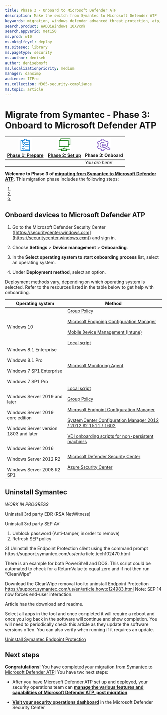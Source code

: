 ```yaml
---
title: Phase 3 - Onboard to Microsoft Defender ATP
description: Make the switch from Symantec to Microsoft Defender ATP
keywords: migration, windows defender advanced threat protection, atp, edr
search.product: eADQiWindows 10XVcnh
search.appverid: met150
ms.prod: w10
ms.mktglfcycl: deploy
ms.sitesec: library
ms.pagetype: security
ms.author: deniseb
author: denisebmsft
ms.localizationpriority: medium
manager: dansimp
audience: ITPro
ms.collection: M365-security-compliance 
ms.topic: article
---
```


# Migrate from Symantec - Phase 3: Onboard to Microsoft Defender ATP


|[![Phase 1: Prepare](images/prepare.png)](symantec-to-microsoft-defender-atp-prepare.md)<br/>[Phase 1: Prepare](symantec-to-microsoft-defender-atp-prepare.md) |[![Phase 2: Set up](images/setup.png)](symantec-to-microsoft-defender-atp-setup.md)<br/>[Phase 2: Set up](symantec-to-microsoft-defender-atp-setup.md) |![Phase 3: Onboard](images/onboard.png)<br/>Phase 3: Onboard |
|--|--|--|
|| |*You are here!* |


**Welcome to Phase 3 of [migrating from Symantec to Microsoft Defender ATP](symantec-to-microsoft-defender-atp-migration.md#the-migration-process)**. This migration phase includes the following steps:

1. 
2. 
3.  

## Onboard devices to Microsoft Defender ATP

1. Go to the Microsoft Defender Security Center ([https://securitycenter.windows.com](https://securitycenter.windows.com)) and sign in.

2. Choose **Settings** > **Device management** > **Onboarding**. 

3. In the **Select operating system to start onboarding process** list, select an operating system. 

4. Under **Deployment method**, select an option.
 
Deployment methods vary, depending on which operating system is selected. Refer to the resources listed in the table below to get help with onboarding.

|Operating system  |Method  |
|---------|---------|
|Windows 10     |[Group Policy](https://docs.microsoft.com/windows/security/threat-protection/microsoft-defender-atp/configure-endpoints-gp)<br/><br/>[Microsoft Endpoing Configuration Manager](https://docs.microsoft.com/windows/security/threat-protection/microsoft-defender-atp/configure-endpoints-sccm)<br/><br/>[Mobile Device Management (Intune)](https://docs.microsoft.com/windows/security/threat-protection/microsoft-defender-atp/configure-endpoints-mdm)<br/><br/>[Local script](https://docs.microsoft.com/windows/security/threat-protection/microsoft-defender-atp/configure-endpoints-script)         |
|Windows 8.1 Enterprise <br/><br/>Windows 8.1 Pro <br/><br/>Windows 7 SP1 Enterprise <br/><br/>Windows 7 SP1 Pro     | [Microsoft Monitoring Agent](https://docs.microsoft.com/windows/security/threat-protection/microsoft-defender-atp/onboard-downlevel#install-and-configure-microsoft-monitoring-agent-mma-to-report-sensor-data-to-microsoft-defender-atp)        |
|Windows Server 2019 and later <br/><br/>Windows Server 2019 core edition <br/><br/>Windows Server version 1803 and later |[Local script](https://docs.microsoft.com/windows/security/threat-protection/microsoft-defender-atp/configure-endpoints-script) <br/><br/>[Group Policy](https://docs.microsoft.com/windows/security/threat-protection/microsoft-defender-atp/configure-endpoints-gp) <br/><br/>[Microsoft Endpoint Configuration Manager](https://docs.microsoft.com/windows/security/threat-protection/microsoft-defender-atp/configure-endpoints-sccm) <br/><br/>[System Center Configuration Manager 2012 / 2012 R2 1511 / 1602](https://docs.microsoft.com/windows/security/threat-protection/microsoft-defender-atp/configure-endpoints-sccm#onboard-windows-10-machines-using-earlier-versions-of-system-center-configuration-manager) <br/><br/>[VDI onboarding scripts for non-persistent machines](https://docs.microsoft.com/windows/security/threat-protection/microsoft-defender-atp/configure-endpoints-vdi)   |
|Windows Server 2016 <br/><br/>Windows Server 2012 R2 <br/><br/>Windows Server 2008 R2 SP1  |[Microsoft Defender Security Center](https://docs.microsoft.com/windows/security/threat-protection/microsoft-defender-atp/configure-server-endpoints#option-1-onboard-servers-through-microsoft-defender-security-center)<br/><br/>[Azure Security Center](https://docs.microsoft.com/azure/security-center/security-center-wdatp) |



## Uninstall Symantec

*WORK IN PROGRESS*

Uninstall 3rd party EDR (RSA NetWitness)

Uninstall 3rd party SEP AV
1)	Unblock password (Anti-tamper, in order to remove)
2)	Refresh SEP policy 
<Add the command here.>
3)	Uninstall the Endpoint Protection client using the command prompt
https://support.symantec.com/us/en/article.tech102470.html

There is an example for both PowerShell and DOS.  This script could be automated to check for a ReturnValue to equal zero and if not then run “CleanWipe”

Download the CleanWipe removal tool to uninstall Endpoint Protection
https://support.symantec.com/us/en/article.howto124983.html
Note:  SEP 14 now forces end-user interaction.

Article has the download and readme.
 
Select all apps in the tool and once completed it will require a reboot and once you log back in the software will continue and show completion.  You will need to periodically check this article as they update the software versions often.  You can also verify when running if it requires an update.

[Uninstall Symantec Endpoint Protection](https://knowledge.broadcom.com/external/article/156148/uninstall-symantec-endpoint-protection.html)


## Next steps

**Congratulations**! You have completed your [migration from Symantec to Microsoft Defender ATP](symantec-to-microsoft-defender-atp-migration.md#planning-for-migration-the-process-at-a-high-level)! You have two next steps:

- After you have Microsoft Defender ATP set up and deployed, your security operations team can **[manage the various features and capabilities of Microsoft Defender ATP, post migration](microsoft-defender-atp-post-migration-management.md)**.

- **[Visit your security operations dashboard](https://docs.microsoft.com/windows/security/threat-protection/microsoft-defender-atp/security-operations-dashboard)** in the Microsoft Defender Security Center 